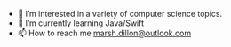 - 👀 I’m interested in a variety of computer science topics.
- 🌱 I’m currently learning Java/Swift
- 📫 How to reach me marsh.dillon@outlook.com

<!---
Kewsco/Kewsco is a ✨ special ✨ repository because its `README.md` (this file) appears on your GitHub profile.
You can click the Preview link to take a look at your changes.
--->
